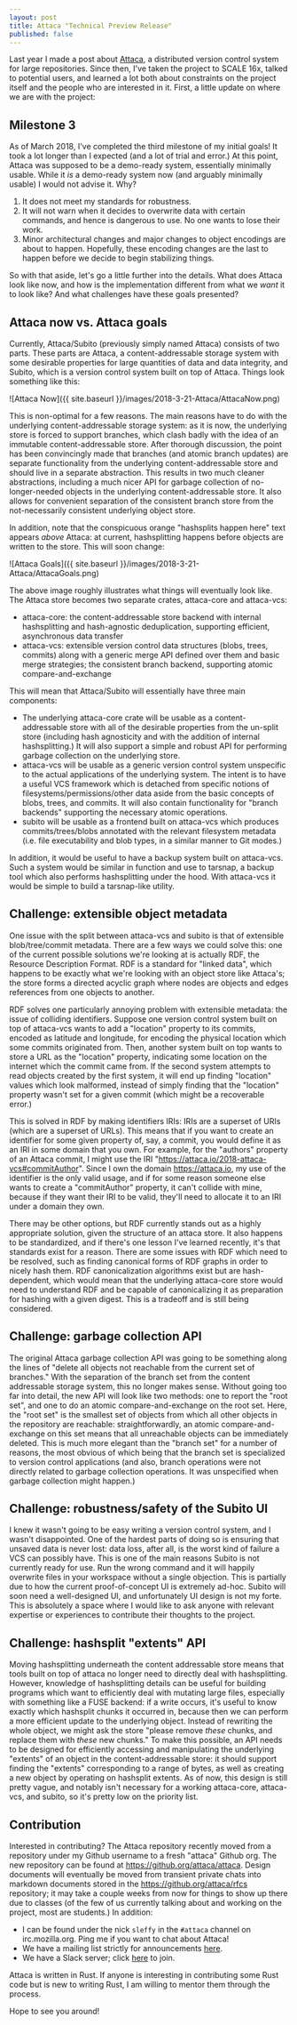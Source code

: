 ```yaml
---
layout: post
title: Attaca "Technical Preview Release"
published: false
---
```


Last year I made a post about [Attaca](https://github.com/attaca/attaca), a distributed version control system for large repositories. Since then, I've taken the project to SCALE 16x, talked to potential users, and learned a lot both about constraints on the project itself and the people who are interested in it. First, a little update on where we are with the project:

## Milestone 3

As of March 2018, I've completed the third milestone of my initial goals! It took a lot longer than I expected (and a lot of trial and error.) At this point, Attaca was supposed to be a demo-ready system, essentially minimally usable. While it *is* a demo-ready system now (and arguably minimally usable) I would not advise it. Why?

1. It does not meet my standards for robustness.
2. It will not warn when it decides to overwrite data with certain commands, and hence is dangerous to use. No one wants to lose their work.
3. Minor architectural changes and major changes to object encodings are about to happen. Hopefully, these encoding changes are the last to happen before we decide to begin stabilizing things.

So with that aside, let's go a little further into the details. What does Attaca look like now, and how is the implementation different from what we *want* it to look like? And what challenges have these goals presented?

## Attaca now vs. Attaca goals

Currently, Attaca/Subito (previously simply named Attaca) consists of two parts. These parts are Attaca, a content-addressable storage system with some desirable properties for large quantities of data and data integrity, and Subito, which is a version control system built on top of Attaca. Things look something like this:

![Attaca Now]({{ site.baseurl }}/images/2018-3-21-Attaca/AttacaNow.png)

This is non-optimal for a few reasons. The main reasons have to do with the underlying content-addressable storage system: as it is now, the underlying store is forced to support branches, which clash badly with the idea of an immutable content-addressable store. After thorough discussion, the point has been convincingly made that branches (and atomic branch updates) are separate functionality from the underlying content-addressable store and should live in a separate abstraction. This results in two much cleaner abstractions, including a much nicer API for garbage collection of no-longer-needed objects in the underlying content-addressable store. It also allows for convenient separation of the consistent branch store from the not-necessarily consistent underlying object store.

In addition, note that the conspicuous orange "hashsplits happen here" text appears *above* Attaca: at current, hashsplitting happens before objects are written to the store. This will soon change:

![Attaca Goals]({{ site.baseurl }}/images/2018-3-21-Attaca/AttacaGoals.png)

The above image roughly illustrates what things will eventually look like. The Attaca store becomes two separate crates, attaca-core and attaca-vcs:

- attaca-core: the content-addressable store backend with internal hashsplitting and hash-agnostic deduplication, supporting efficient, asynchronous data transfer
- attaca-vcs: extensible version control data structures (blobs, trees, commits) along with a generic merge API defined over them and basic merge strategies; the consistent branch backend, supporting atomic compare-and-exchange

This will mean that Attaca/Subito will essentially have three main components:

- The underlying attaca-core crate will be usable as a content-addressable store with all of the desirable properties from the un-split store (including hash agnosticity and with the addition of internal hashsplitting.) It will also support a simple and robust API for performing garbage collection on the underlying store.
- attaca-vcs will be usable as a generic version control system unspecific to the actual applications of the underlying system. The intent is to have a useful VCS framework which is detached from specific notions of filesystems/permissions/other data aside from the basic concepts of blobs, trees, and commits. It will also contain functionality for "branch backends" supporting the necessary atomic operations.
- subito will be usable as a frontend built on attaca-vcs which produces commits/trees/blobs annotated with the relevant filesystem metadata (i.e. file executability and blob types, in a similar manner to Git modes.)

In addition, it would be useful to have a backup system built on attaca-vcs. Such a system would be similar in function and use to tarsnap, a backup tool which also performs hashsplitting under the hood. With attaca-vcs it would be simple to build a tarsnap-like utility.

## Challenge: extensible object metadata

One issue with the split between attaca-vcs and subito is that of extensible blob/tree/commit metadata. There are a few ways we could solve this: one of the current possible solutions we're looking at is actually RDF, the Resource Description Format. RDF is a standard for "linked data", which happens to be exactly what we're looking with an object store like Attaca's; the store forms a directed acyclic graph where nodes are objects and edges references from one objects to another.

RDF solves one particularly annoying problem with extensible metadata: the issue of colliding identifiers. Suppose one version control system built on top of attaca-vcs wants to add a "location" property to its commits, encoded as latitude and longitude, for encoding the physical location which some commits originated from. Then, another system built on top wants to store a URL as the "location" property, indicating some location on the internet which the commit came from. If the second system attempts to read objects created by the first system, it will end up finding "location" values which look malformed, instead of simply finding that the "location" property wasn't set for a given commit (which might be a recoverable error.)

This is solved in RDF by making identifiers IRIs: IRIs are a superset of URIs (which are a superset of URLs). This means that if you want to create an identifier for some given property of, say, a commit, you would define it as an IRI in some domain that you own. For example, for the "authors" property of an Attaca commit, I might use the IRI "https://attaca.io/2018-attaca-vcs#commitAuthor". Since I own the domain https://attaca.io, my use of the identifier is the only valid usage, and if for some reason someone else wants to create a "commitAuthor" property, it can't collide with mine, because if they want their IRI to be valid, they'll need to allocate it to an IRI under a domain they own.

There may be other options, but RDF currently stands out as a highly appropriate solution, given the structure of an attaca store. It also happens to be standardized, and if there's one lesson I've learned recently, it's that standards exist for a reason. There are some issues with RDF which need to be resolved, such as finding canonical forms of RDF graphs in order to nicely hash them. RDF canonicalization algorithms exist but are hash-dependent, which would mean that the underlying attaca-core store would need to understand RDF and be capable of canonicalizing it as preparation for hashing with a given digest. This is a tradeoff and is still being considered.

## Challenge: garbage collection API

The original Attaca garbage collection API was going to be something along the lines of "delete all objects not reachable from the current set of branches." With the separation of the branch set from the content addressable storage system, this no longer makes sense. Without going too far into detail, the new API will look like two methods: one to report the "root set", and one to do an atomic compare-and-exchange on the root set. Here, the "root set" is the smallest set of objects from which all other objects in the repository are reachable: straightforwardly, an atomic compare-and-exchange on this set means that all unreachable objects can be immediately deleted. This is much more elegant than the "branch set" for a number of reasons, the most obvious of which being that the branch set is specialized to version control applications (and also, branch operations were not directly related to garbage collection operations. It was unspecified when garbage collection might happen.)

## Challenge: robustness/safety of the Subito UI

I knew it wasn't going to be easy writing a version control system, and I wasn't disappointed. One of the hardest parts of doing so is ensuring that unsaved data is never lost: data loss, after all, is the worst kind of failure a VCS can possibly have. This is one of the main reasons Subito is not currently ready for use. Run the wrong command and it will happily overwrite files in your workspace without a single objection. This is partially due to how the current proof-of-concept UI is extremely ad-hoc. Subito will soon need a well-designed UI, and unfortunately UI design is not my forte. This is absolutely a space where I would like to ask anyone with relevant expertise or experiences to contribute their thoughts to the project.

## Challenge: hashsplit "extents" API

Moving hashsplitting underneath the content addressable store means that tools built on top of attaca no longer need to directly deal with hashsplitting. However, knowledge of hashsplitting details can be useful for building programs which want to efficiently deal with mutating large files, especially with something like a FUSE backend: if a write occurs, it's useful to know exactly which hashsplit chunks it occurred in, because then we can perform a more efficient update to the underlying object. Instead of rewriting the whole object, we might ask the store "please remove *these* chunks, and replace them with *these* new chunks." To make this possible, an API needs to be designed for efficiently accessing and manipulating the underlying "extents" of an object in the content-addressable store: it should support finding the "extents" corresponding to a range of bytes, as well as creating a new object by operating on hashsplit extents. As of now, this design is still pretty vague, and notably isn't necessary for a working attaca-core, attaca-vcs, and subito, so it's pretty low on the priority list.

## Contribution

Interested in contributing? The Attaca repository recently moved from a repository under my Github username to a fresh "attaca" Github org. The new repository can be found at https://github.org/attaca/attaca. Design documents will eventually be moved from transient private chats into markdown documents stored in the https://github.org/attaca/rfcs repository; it may take a couple weeks from now for things to show up there due to classes (of the few of us currently talking about and working on the project, most are students.) In addition:

- I can be found under the nick `sleffy` in the `#attaca` channel on irc.mozilla.org. Ping me if you want to chat about Attaca!
- We have a mailing list strictly for announcements [here](https://groups.google.com/forum/#!forum/attaca-announce).
- We have a Slack server; click [here](https://join.slack.com/t/attaca/shared_invite/enQtMzM1MTkyMDkwODg3LTFlNmYyNDYyYzg2Y2UyMWI4YzY4OWI3MjE2ZjUzOTBjYTVlZGVhMGM1YmJmZWE4YjE2NGIxYjVmYWExZGQxY2Y) to join.

Attaca is written in Rust. If anyone is interesting in contributing some Rust code but is new to writing Rust, I am willing to mentor them through the process.

Hope to see you around!
